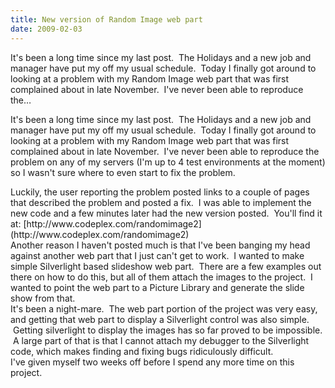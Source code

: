 ```yaml
---
title: New version of Random Image web part
date: 2009-02-03
---
```


It's been a long time since my last post.  The Holidays and a new job and manager have put my off my usual schedule.  Today I finally got around to looking at a problem with my Random Image web part that was first complained about in late November.  I've never been able to reproduce the…


<!-- end -->

It's been a long time since my last post.  The Holidays and a new job and manager have put my off my usual schedule.  Today I finally got around to looking at a problem with my Random Image web part that was first complained about in late November.  I've never been able to reproduce the problem on any of my servers (I'm up to 4 test environments at the moment) so I wasn't sure where to even start to fix the problem.

<div> Luckily, the user reporting the problem posted links to a couple of pages that described the problem and posted a fix.  I was able to implement the new code and a few minutes later had the new version posted.  You'll find it at: [http://www.codeplex.com/randomimage2](http://www.codeplex.com/randomimage2)</div>
<div></div>
<div>Another reason I haven't posted much is that I've been banging my head against another web part that I just can't get to work.  I wanted to make simple Silverlight based slideshow web part.  There are a few examples out there on how to do this, but all of them attach the images to the project.  I wanted to point the web part to a Picture Library and generate the slide show from that.</div>
<div>It's been a night-mare.  The web part portion of the project was very easy, and getting that web part to display a Silverlight control was also simple.  Getting silverlight to display the images has so far proved to be impossible.  A large part of that is that I cannot attach my debugger to the Silverlight code, which makes finding and fixing bugs ridiculously difficult. </div>
<div></div>
<div>I've given myself two weeks off before I spend any more time on this project.</div>


